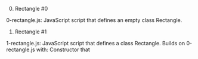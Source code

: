 0. Rectangle #0

0-rectangle.js: JavaScript script that defines an empty class Rectangle.
1. Rectangle #1

1-rectangle.js: JavaScript script that defines a class Rectangle. Builds on 0-rectangle.js with:
Constructor that 
